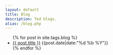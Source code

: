 ```yaml
---
layout: default
title: Blog
description: Ted blogs.
alias: /blog.php
---
```


<ul class="no-bullets">
  {% for post in site.tags.blog %}
    <li class="list-row">
    	<div class="clearfix">
	    	<a class="align-left list-title" href="{{ post.url }}">{{ post.title }}</a>
	    	<span class="align-right date list-date"><time datetime="{{post.date|date:"%F"}}">{{post.date|date:"%d %b %Y"}}</time></span>
    	</div>
    </li>
  {% endfor %}
</ul>
